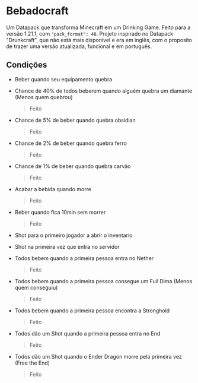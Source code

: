 # Bebadocraft
Um Datapack que transforma Minecraft em um Drinking Game. Feito para a versão 1.21.1, com ```"pack_format": 48```. Projeto inspirado no Datapack "Drunkcraft", que não está mais disponível e era em inglês, com o proposito de trazer uma versão atualizada, funcional e em português.

## Condições
- Beber quando seu equipamento quebra

- Chance de 40% de todos beberem quando alguém quebra um diamante (Menos quem quebrou)
	> Feito

- Chance de 5% de beber quando quebra obsidian
	> Feito

- Chance de 2% de beber quando quebra ferro
	> Feito

- Chance de 1% de beber quando quebra carvão
	> Feito

- Acabar a bebida quando morre
	> Feito

- Beber quando fica 10min sem morrer
	> Feito

- Shot para o primeiro jogador a abrir o inventario

- Shot na primeira vez que entra no servidor

- Todos bebem quando a primeira pessoa entra no Nether
	> Feito

- Todos bebem quando a primeira pessoa consegue um Full Dima (Menos quem conseguiu)
	> Feito

- Todos bebem quando a primeira pessoa encontra a Stronghold
	> Feito

- Todos dão um Shot quando a primeira pessoa entra no End
	> Feito

- Todos dão um Shot quando o Ender Dragon morre pela primeira vez (Free the End)
	> Feito